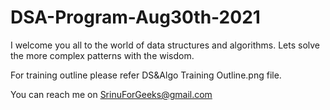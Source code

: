 # DSA-Program-Aug30th-2021

I welcome you all to the world of data structures and algorithms. Lets solve the more complex patterns with the wisdom.

For training outline please refer DS&Algo Training Outline.png file.

You can reach me on SrinuForGeeks@gmail.com
